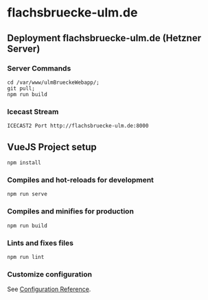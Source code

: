 # flachsbruecke-ulm.de

## Deployment flachsbruecke-ulm.de (Hetzner Server)
### Server Commands
```
cd /var/www/ulmBrueckeWebapp/;
git pull;
npm run build
```

### Icecast Stream
```
ICECAST2 Port http://flachsbruecke-ulm.de:8000
```

## VueJS Project setup
```
npm install
```

### Compiles and hot-reloads for development
```
npm run serve
```

### Compiles and minifies for production
```
npm run build
```

### Lints and fixes files
```
npm run lint
```

### Customize configuration
See [Configuration Reference](https://cli.vuejs.org/config/).
